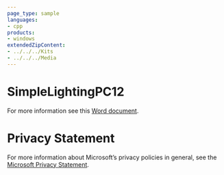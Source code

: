 ```yaml
---
page_type: sample
languages:
- cpp
products:
- windows
extendedZipContent:
- ../../../Kits
- ../../../Media
---
```

# SimpleLightingPC12
For more information see this [Word document](Readme.docx).
# Privacy Statement
For more information about Microsoft’s privacy policies in general, see the [Microsoft Privacy Statement](https://privacy.microsoft.com/en-us/privacystatement/).
